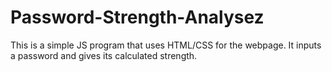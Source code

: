 # Password-Strength-Analysez
This is a simple JS program that uses HTML/CSS for the webpage.
It inputs a password and gives its calculated strength.
